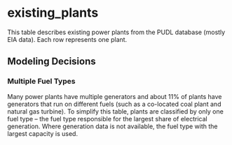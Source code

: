 # existing_plants

This table describes existing power plants from the PUDL database (mostly EIA data). Each row represents one plant.

## Modeling Decisions

### Multiple Fuel Types

Many power plants have multiple generators and about 11% of plants have generators that run on different fuels (such as a co-located coal plant and natural gas turbine). To simplify this table, plants are classified by only one fuel type – the fuel type responsible for the largest share of electrical generation. Where generation data is not available, the fuel type with the largest capacity is used.
